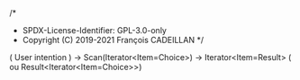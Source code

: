/*
 * SPDX-License-Identifier: GPL-3.0-only
 * Copyright (C) 2019-2021 François CADEILLAN
 */

( User intention ) -> Scan(Iterator<Item=Choice>) -> Iterator<Item=Result<Choice>> ( ou Result<Iterator<Item=Choice>>)